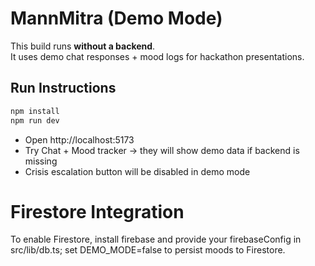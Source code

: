 # MannMitra (Demo Mode)

This build runs **without a backend**.  
It uses demo chat responses + mood logs for hackathon presentations.

## Run Instructions
```bash
npm install
npm run dev
```

- Open http://localhost:5173
- Try Chat + Mood tracker → they will show demo data if backend is missing
- Crisis escalation button will be disabled in demo mode


# Firestore Integration
To enable Firestore, install firebase and provide your firebaseConfig in src/lib/db.ts; set DEMO_MODE=false to persist moods to Firestore.
